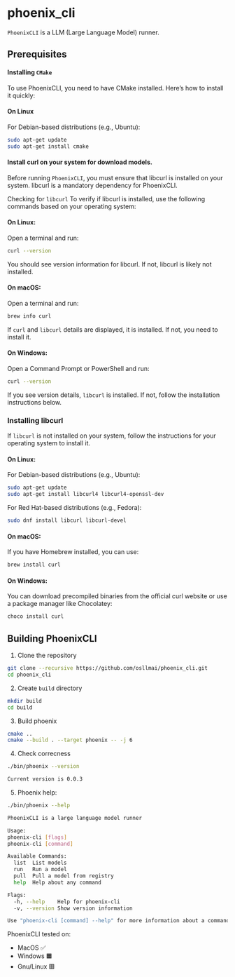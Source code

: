 # phoenix_cli
`PhoenixCLI` is a LLM (Large Language Model) runner.

## Prerequisites
#### Installing `CMake`

To use PhoenixCLI, you need to have CMake installed. Here’s how to install it quickly:

#### On Linux

For Debian-based distributions (e.g., Ubuntu):
```sh
sudo apt-get update
sudo apt-get install cmake
```

#### Install **curl** on your system for download models.

Before running `PhoenixCLI`, you must ensure that libcurl is installed on your system. libcurl is a mandatory dependency for PhoenixCLI.

Checking for `libcurl`
To verify if libcurl is installed, use the following commands based on your operating system:

#### On Linux:
Open a terminal and run:

``` bash
curl --version
```

You should see version information for libcurl. If not, libcurl is likely not installed.

#### On macOS:
Open a terminal and run:
``` bash
brew info curl
```

If `curl` and `libcurl` details are displayed, it is installed. If not, you need to install it.

#### On Windows:
Open a Command Prompt or PowerShell and run:

``` sh
curl --version
```

If you see version details, `libcurl` is installed. If not, follow the installation instructions below.

### Installing libcurl
If `libcurl` is not installed on your system, follow the instructions for your operating system to install it.

#### On Linux:
For Debian-based distributions (e.g., Ubuntu):

``` bash
sudo apt-get update
sudo apt-get install libcurl4 libcurl4-openssl-dev
```
For Red Hat-based distributions (e.g., Fedora):
``` bash
sudo dnf install libcurl libcurl-devel
```


#### On macOS:
If you have Homebrew installed, you can use:

``` bash
brew install curl
```
#### On Windows:
You can download precompiled binaries from the official curl website or use a package manager like Chocolatey:

``` bash
choco install curl
```

## Building PhoenixCLI
1. Clone the repository
```bash
git clone --recursive https://github.com/osllmai/phoenix_cli.git
cd phoenix_cli
```
2. Create `build` directory
```bash
mkdir build
cd build
```
3. Build phoenix
```bash
cmake ..
cmake --build . --target phoenix -- -j 6
```
4. Check correcness
```sh
./bin/phoenix --version

Current version is 0.0.3
```
5. Phoenix help:
```sh
./bin/phoenix --help

PhoenixCLI is a large language model runner

Usage:
phoenix-cli [flags]
phoenix-cli [command]

Available Commands:
  list	List models
  run	Run a model
  pull	Pull a model from registry
  help	Help about any command

Flags:
  -h, --help	Help for phoenix-cli
  -v, --version	Show version information

Use "phoenix-cli [command] --help" for more information about a command.
```

PhoenixCLI tested on:
- MacOS ✅
- Windows 🟧
- Gnu/Linux 🟥